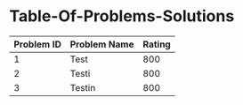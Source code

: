 # Table-Of-Problems-Solutions


| Problem ID | Problem Name | Rating |
|------------|--------------|--------|
| 1 | Test | 800 |
| 2 | Testi | 800 |
| 3 | Testin | 800 |
